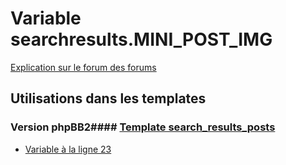 # Variable searchresults.MINI_POST_IMG
[Explication sur le forum des forums](http://forum.forumactif.com/t294113-listing-des-variables#searchresults.MINI_POST_IMG)
## Utilisations dans les templates
### Version phpBB2#### [Template search_results_posts](subsilver/search_results_posts.md)
* [Variable à la ligne 23](../subsilver/search_results_posts.tpl#L23)